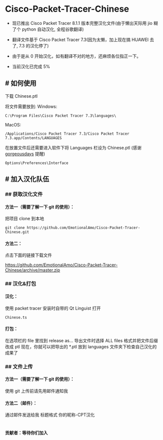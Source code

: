# Cisco-Packet-Tracer-Chinese

* 现已推出 Cisco Packet Tracer 8.1.1 版本完整汉化文件(由于懒出天际用 jio 糊了个 python 自动汉化, 全程谷歌翻译)

* 翻译文件基于 Cisco Packet Tracer 7.3(因为太懒，加上现在搞 HUAWEI 去了, 7.3 的汉化停了)
* 由于是从 0 开始汉化，如有翻译不对的地方，还麻烦各位指正一下。
* 当前汉化已完成 5%


## # 如何使用
下载 Chinese.ptl

将文件需要放到:
Windows:
```
C:\Program Files\Cisco Packet Tracer 7.3\languages\
```
MacOS:
```
/Applications/Cisco Packet Tracer 7.3/Cisco Packet Tracer 7.3.app/Contents/LANGUAGES
```

在放置文件后还需要进入软件下将 Languages 栏设为 Chinese.ptl (感谢 [gorgeousdays](https://github.com/gorgeousdays) 提醒)
```
Options\Preferences\Interface 
```


## # 加入汉化队伍

### ## 获取汉化文件
#### 方法一（需要了解一下 git 的使用）：
把项目 clone 到本地
```
git clone https://github.com/EmotionalAmo/Cisco-Packet-Tracer-Chinese.git
```

#### 方法二：

点击下面的链接下载文件

https://github.com/EmotionalAmo/Cisco-Packet-Tracer-Chinese/archive/master.zip


### ## 汉化&打包
#### 汉化：
使用 packet tracer 安装时自带的 Qt Linguist 打开
```
Chinese.ts
```

#### 打包：
在选项栏的 file 里找到 release as...
导出文件时选择 ALL files 格式并把文件后缀改成 ptl
现在，你就可以把导出的 *.ptl 放到 languages 文件夹下检查自己汉化的成果了


### ## 文件上传
#### 方法一（需要了解一下 git 的使用）：
使用 git 上传前请先用邮件通知我

#### 方法二（邮件）：
通过邮件发送给我
标题格式 你的昵称-CPT汉化
# 
#### 贡献者：等待你们加入
